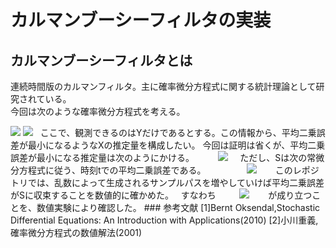 # カルマンブーシーフィルタの実装
## カルマンブーシーフィルタとは
連続時間版のカルマンフィルタ。主に確率微分方程式に関する統計理論として研究されている。   
今回は次のような確率微分方程式を考える。  
  
<img src="https://latex.codecogs.com/gif.latex?dX_t=FX_t&space;dt&plus;C&space;dW_t" />
<img src="https://latex.codecogs.com/gif.latex?dY_t=GX_t&space;dt&plus;D&space;dW^*_t" />
  
ここで、観測できるのはYだけであるとする。この情報から、平均二乗誤差が最小になるようなXの推定量を構成したい。
今回は証明は省くが、平均二乗誤差が最小になる推定量は次のようにかける。  
　  
<img src="https://latex.codecogs.com/gif.latex?d\hat{X}_t=(F-\frac{G^2S_t}{D^2})\hat{X}_tdt+\frac{GS_t}{D^2}dY_t" />
    
ただし、Sは次の常微分方程式に従う、時刻tでの平均二乗誤差である。  
　　　  
<img src="https://latex.codecogs.com/gif.latex?S'_t=-\frac{G^2S^2_t}{D^2}+2FS+C^2" />
　  
このレポジトリでは、乱数によって生成されるサンプルパスを増やしていけば平均二乗誤差がSに収束することを数値的に確かめた。  
すなわち  
　    
<img src="https://latex.codecogs.com/gif.latex?E[|X_t-\hat{X}_t|^2]=S_t" />
　    
が成り立つことを、数値実験により確認した。  
### 参考文献
[1]Bernt Oksendal,Stochastic Differential Equations: An Introduction with Applications(2010)  
[2]小川重義,確率微分方程式の数値解法(2001)

